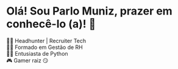 
# Olá! Sou Parlo Muniz, prazer em conhecê-lo (a)! 👋<br>
🤸‍♂️ Headhunter | Recruiter Tech <br>
👨‍🎓 Formado em Gestão de RH<br>
👩‍💻 Entusiasta de Python<br>
🎮 Gamer raiz 😏

<!--START_SECTION:waka-->
<!--END_SECTION:waka-->
